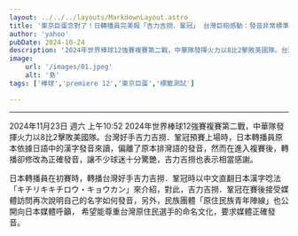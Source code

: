 ```yaml
---
layout: ../../../layouts/MarkdownLayout.astro
title: '東京巨蛋念對了！日轉播員完美報「吉力吉撈．鞏冠」 台灣巨砲感動：發音非常標準'
author: 'yahoo'
pubDate: 2024-10-24
description: '2024年世界棒球12強賽複賽第二戰，中華隊發揮火力以8比2擊敗美國隊。台灣好手吉力吉撈．鞏冠預賽上場時，日本轉播員原本依據日語中的漢字發音來讀，偏離了原本排灣語的發音，然而在進入複賽後，轉播卻修改為正確發音，讓不少球迷十分驚艷，吉力吉撈也表示相當感謝。'
image: 
    url: '/images/01.jpeg'
    alt: '島'
tags: ['棒球','premiere 12','東京巨蛋','標籤測試']

---
```

***
2024年11月23日 週六 上午10:52
2024年世界棒球12強賽複賽第二戰，中華隊發揮火力以8比2擊敗美國隊。台灣好手吉力吉撈．鞏冠預賽上場時，日本轉播員原本依據日語中的漢字發音來讀，偏離了原本排灣語的發音，然而在進入複賽後，轉播卻修改為正確發音，讓不少球迷十分驚艷，吉力吉撈也表示相當感謝。

日本轉播員在初賽時，轉播台灣好手吉力吉撈．鞏冠時以中文直翻日本漢字唸法「キチリキキチロウ・キョウカン」來介紹，對此，吉力吉撈．鞏冠在賽後接受媒體訪問再次說明自己的名字如何發音，另外，民族團體「原住民族青年陣線」也公開向日本媒體呼籲， 希望能尊重台灣原住民選手的命名文化，要求媒體正確發音。